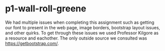 # p1-wall-roll-greene
We had multiple issues when completing this assignment such as getting our font to present in the web page, image borders, bootstrap layout issues, and other quirks. To get through these issues we used Professor Kilgore as a resource and eachother. The only outside source we consulted was https://getbootstrap.com/. 